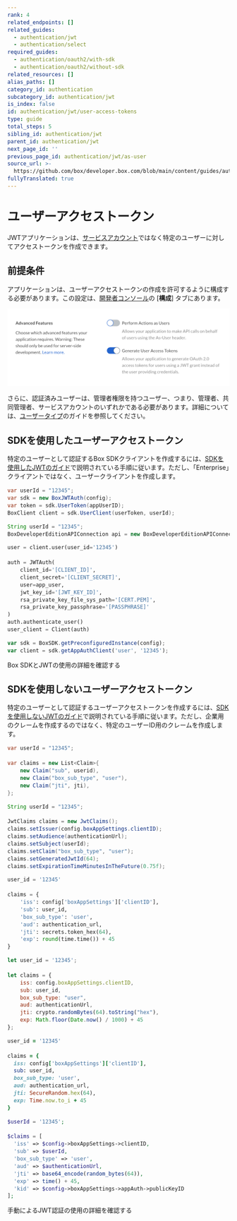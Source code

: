 ```yaml
---
rank: 4
related_endpoints: []
related_guides:
  - authentication/jwt
  - authentication/select
required_guides:
  - authentication/oauth2/with-sdk
  - authentication/oauth2/without-sdk
related_resources: []
alias_paths: []
category_id: authentication
subcategory_id: authentication/jwt
is_index: false
id: authentication/jwt/user-access-tokens
type: guide
total_steps: 5
sibling_id: authentication/jwt
parent_id: authentication/jwt
next_page_id: ''
previous_page_id: authentication/jwt/as-user
source_url: >-
  https://github.com/box/developer.box.com/blob/main/content/guides/authentication/jwt/user-access-tokens.md
fullyTranslated: true
---
```

# ユーザーアクセストークン

JWTアプリケーションは、[サービスアカウント][sa]ではなく特定のユーザーに対してアクセストークンを作成できます。

## 前提条件

アプリケーションは、ユーザーアクセストークンの作成を許可するように構成する必要があります。この設定は、[開発者コンソール][devconsole]の \[**構成**] タブにあります。

<ImageFrame border center>

![高度な機能](./enable-user-access-tokens.png)

</ImageFrame>

さらに、認証済みユーザーは、管理者権限を持つユーザー、つまり、管理者、共同管理者、サービスアカウントのいずれかである必要があります。詳細については、[ユーザータイプ](page://platform/user-types)のガイドを参照してください。

## SDKを使用したユーザーアクセストークン

特定のユーザーとして認証するBox SDKクライアントを作成するには、[SDKを使用したJWTのガイド](g://authentication/jwt/with-sdk)で説明されている手順に従います。ただし、「Enterprise」クライアントではなく、ユーザークライアントを作成します。

<Tabs>

<Tab title=".Net">

```csharp
var userId = "12345";
var sdk = new BoxJWTAuth(config);
var token = sdk.UserToken(appUserID);
BoxClient client = sdk.UserClient(userToken, userId);

```

</Tab>

<Tab title="Java">

```java
String userId = "12345";
BoxDeveloperEditionAPIConnection api = new BoxDeveloperEditionAPIConnection.getAppUserConnection(userId, config)

```

</Tab>

<Tab title="Python">

```python
user = client.user(user_id='12345')

auth = JWTAuth(
    client_id='[CLIENT_ID]',
    client_secret='[CLIENT_SECRET]',
    user=app_user,
    jwt_key_id='[JWT_KEY_ID]',
    rsa_private_key_file_sys_path='[CERT.PEM]',
    rsa_private_key_passphrase='[PASSPHRASE]'
)
auth.authenticate_user()
user_client = Client(auth)

```

</Tab>

<Tab title="Node">

```js
var sdk = BoxSDK.getPreconfiguredInstance(config);
var client = sdk.getAppAuthClient('user', '12345');

```

</Tab>

</Tabs>

<CTA to="g://authentication/jwt/with-sdk">

Box SDKとJWTの使用の詳細を確認する

</CTA>

## SDKを使用しないユーザーアクセストークン

特定のユーザーとして認証するユーザーアクセストークンを作成するには、[SDKを使用しないJWTのガイド](g://authentication/jwt/without-sdk)で説明されている手順に従います。ただし、企業用のクレームを作成するのではなく、特定のユーザーID用のクレームを作成します。

<Tabs>

<Tab title=".Net">

```csharp
var userId = "12345";

var claims = new List<Claim>{
    new Claim("sub", userid),
    new Claim("box_sub_type", "user"),
    new Claim("jti", jti),
};

```

</Tab>

<Tab title="Java">

```java
String userId = "12345";

JwtClaims claims = new JwtClaims();
claims.setIssuer(config.boxAppSettings.clientID);
claims.setAudience(authenticationUrl);
claims.setSubject(userId);
claims.setClaim("box_sub_type", "user");
claims.setGeneratedJwtId(64);
claims.setExpirationTimeMinutesInTheFuture(0.75f);

```

</Tab>

<Tab title="Python">

```python
user_id = '12345'

claims = {
    'iss': config['boxAppSettings']['clientID'],
    'sub': user_id,
    'box_sub_type': 'user',
    'aud': authentication_url,
    'jti': secrets.token_hex(64),
    'exp': round(time.time()) + 45
}

```

</Tab>

<Tab title="Node">

```js
let user_id = '12345';

let claims = {
    iss: config.boxAppSettings.clientID,
    sub: user_id,
    box_sub_type: "user",
    aud: authenticationUrl,
    jti: crypto.randomBytes(64).toString("hex"),
    exp: Math.floor(Date.now() / 1000) + 45
};

```

</Tab>

<Tab title="Ruby">

```ruby
user_id = '12345'

claims = {
  iss: config['boxAppSettings']['clientID'],
  sub: user_id,
  box_sub_type: 'user',
  aud: authentication_url,
  jti: SecureRandom.hex(64),
  exp: Time.now.to_i + 45
}

```

</Tab>

<Tab title="PHP">

```php
$userId = '12345';

$claims = [
  'iss' => $config->boxAppSettings->clientID,
  'sub' => $userId,
  'box_sub_type' => 'user',
  'aud' => $authenticationUrl,
  'jti' => base64_encode(random_bytes(64)),
  'exp' => time() + 45,
  'kid' => $config->boxAppSettings->appAuth->publicKeyID
];

```

</Tab>

</Tabs>

<CTA to="g://authentication/jwt/with-sdk">

手動によるJWT認証の使用の詳細を確認する

</CTA>

[devconsole]: https://app.box.com/developers/console

[sa]: page://platform/user-types/#service-account
